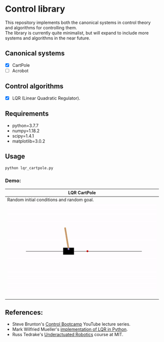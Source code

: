 # Control library
This repository implements both the canonical systems in control theory and algorithms for controlling them.\
The library is currently quite minimalist, but will expand to include more systems and algorithms in the near future.

## Canonical systems
- [x] CartPole
- [ ] Acrobot

## Control algorithms
- [x] LQR (Linear Quadratic Regulator).

## Requirements
- python=3.7.7
- numpy=1.18.2
- scipy=1.4.1
- matplotlib=3.0.2

## Usage
```bash
python lqr_cartpole.py
```

### Demo:
LQR CartPole|
-----------------------|
Random initial conditions and random goal.|
![](figures/lqr_cartpole.gif)|

## References:
- Steve Brunton's [Control Bootcamp](https://www.youtube.com/playlist?list=PLMrJAkhIeNNR20Mz-VpzgfQs5zrYi085m) YouTube lecture series.
- Mark Wilfried Mueller's [implementation of LQR in Python](https://www.mwm.im/lqr-controllers-with-python/).
- Russ Tedrake's [Underactuated Robotics](http://underactuated.csail.mit.edu/) course at MIT.
